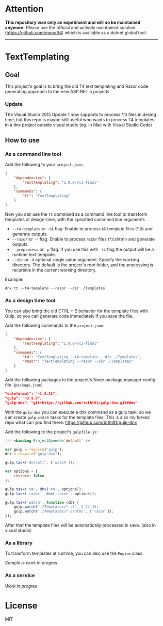 # Attention

**This repository wan only an expetiment and will no be maintained anymore.** Please use the official and actively maintained solution (https://github.com/mono/t4) which is available as a dotnet global tool. 

-------------------------------

# TextTemplating
## Goal
This project's goal is to bring the old T4 text templating and Razor code generating approach to the new ASP.NET 5 projects.

### Update 
The Visual Studio 2015 Update 1 now supports to process *.tt files in desing time, but this repo is maybe still useful who wants to process T4 templates in a dnx project outside visual studio (eg. in Mac with Visual Studio Code)

## How to use
### As a command line tool
Add the following to your `project.json`.

```JSON
{
    "dependencies": {
        "TextTemplating": "1.0.0-rc1-final"
    },
    "commands": {
        "tt": "TextTemplating"
    }
}
```

Now you can use the `tt` command as a command line tool to transform templates at design-time, with the specified command line arguments   

- `--t4-template` or `-t4` flag: Enable to process t4 template files (*.tt) and generate outputs.
- `--razor` or `-r` flag: Enable to process razor files (*.cshtml) and generate outputs.
- `--preprocess` or `-p` flag: If you use this with `-t4` flag the output will be a runtime text template.
- `--dir` or `-d` optional single value argument: Specify the working directory. The default is the project's root folder, and the processing is recursive in the current working directory.

Example:
```Batchfile
dnx tt --t4-template --razor --dir ./Templates
```

### As a design time tool
You can also bring the old CTRL + S behavior for the template files with Gulp, so you can generate code immediately if you save the file.

Add the following commands to the `project.json`:

```JSON
{
    "dependencies": {
        "TextTemplating": "1.0.0-rc1-final"
    },
    "commands": {
        "t4": "TextTemplating --t4-template --dir ./Templates",
        "razor": "TextTemplating --razor --dir ./Templates"
    }
}
```

Add the following packages to the project's Node package manager config file. (`package.json`)

```JSON
"dateformat": "~1.0.11",
"gulp": "~3.9.0",
"gulp-dnx": "git+https://github.com/totht91/gulp-dnx.git#dev"
```
With the `gulp-dnx` you can execute a dnx command as a gulp task, so we can create `gulp.watch` tasks for the template files. This is also my forked repo what can you find there: https://github.com/totht91/gulp-dnx

Add the following to the project's `gulpfile.js`:
```JavaScript
/// <binding ProjectOpened='default' />

var gulp = require('gulp');
dnx = require("gulp-dnx");

gulp.task('default', ['watch']);

var options = {
    restore: false
};

gulp.task('t4', dnx('t4', options));
gulp.task('razor', dnx('razor', options));

gulp.task('watch', function (cb) {
    gulp.watch('./Templates/*.tt', ['t4']);
    gulp.watch('./Templates/*.cshtml', ['razor']);
});
```

After that the template files will be automatically processed in save. (also in visual studio) 


### As a library
To transform templates at runtime, you can also use the `Engine` class.

*Sample is work in progres*

### As a service
*Work in progres*

# License
MIT
